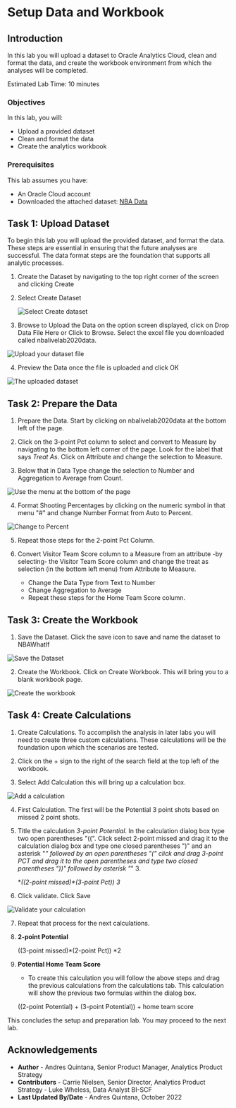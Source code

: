 # Setup Data and Workbook

## Introduction

In this lab you will upload a dataset to Oracle Analytics Cloud, clean and format the data, and create the workbook environment from which the analyses will be completed. 

Estimated Lab Time: 10 minutes

### Objectives

In this lab, you will:
* Upload a provided dataset 
* Clean and format the data
* Create the analytics workbook

### Prerequisites 

This lab assumes you have:
* An Oracle Cloud account
* Downloaded the attached dataset: [NBA Data](files/nbalivelab2020data.xlsx)

## Task 1: Upload Dataset 

To begin this lab you will upload the provided dataset, and format the data. These steps are essential in ensuring that the future analyses are successful. The data format steps are the foundation that supports all analytic processes. 

1. Create the Dataset by navigating to the top right corner of the screen and clicking Create 

2. Select Create Dataset

	![Select Create dataset](images/createdataset.png)

3. Browse to Upload the Data on the option screen displayed, click on Drop Data File Here or Click to Browse. Select the excel file you downloaded called nbalivelab2020data. 

  ![Upload your dataset file](images/createdataset2.png)

4. Preview the Data once the file is uploaded and click OK

  ![The uploaded dataset](images/createdataset3.png)

## Task 2: Prepare the Data 

1. Prepare the Data. Start by clicking on nbalivelab2020data at the bottom left of the page. 

2. Click on the 3-point Pct column to select and convert to Measure by navigating to the bottom left corner of the page. Look for the label that says *Treat As*. Click on Attribute and change the selection to Measure.

3. Below that in Data Type change the selection to Number and Aggregation to Average from Count. 

  ![Use the menu at the bottom of the page](images/createdataset4.png)

4. Format Shooting Percentages by clicking on the numeric symbol in that menu "#" and change Number Format from Auto to Percent.

  ![Change to Percent](images/createdataset5.png)

5. Repeat those steps for the 2-point Pct Column. 
  
6. Convert Visitor Team Score column to a Measure from an attribute -by selecting- the Visitor Team Score column and change the treat as selection (in the bottom left menu) from Attribute to Measure. 
    - Change the Data Type from Text to Number
    - Change Aggregation to Average
    - Repeat these steps for the Home Team Score column. 

## Task 3: Create the Workbook 

1. Save the Dataset. Click the save icon to save and name the dataset to NBAWhatIf

  ![Save the Dataset](images/createdataset6.png)

2. Create the Workbook. Click on Create Workbook. This will bring you to a blank workbook page. 

  ![Create the workbook](images/createworkbook.png)

## Task 4: Create Calculations 

1. Create Calculations. To accomplish the analysis in later labs you will need to create three custom calculations. These calculations will be the foundation upon which the scenarios are tested. 

2. Click on the + sign to the right of the search field at the top left of the workbook. 

3. Select Add Calculation this will bring up a calculation box. 

  ![Add a calculation](images/addcalculation1.png)

4. First Calculation. The first will be the Potential 3 point shots based on missed 2 point shots. 

5. Title the calculation *3-point Potential*. In the calculation dialog box type two open parentheses "((". Click select 2-point missed and drag it to the calculation dialog box and type one closed parentheses ")" and an asterisk "*" followed by an open parentheses "(" click and drag 3-point PCT and drag it to the open parentheses and type two closed parentheses "))" followed by asterisk "*" 3. 
    
    **((2-point missed)*(3-point Pct)) *3**
    
6. Click validate. Click Save 

  ![Validate your calculation](images/addcalculation2.png)

7. Repeat that process for the next calculations. 

8. **2-point Potential**
    
    ((3-point missed)*(2-point Pct)) *2
    
9. **Potential Home Team Score** 
    - To create this calculation you will follow the above steps and drag the previous calculations from the calculations tab. This calculation will show the previous two formulas within the dialog box.  
     
    ((2-point Potential) + (3-point Potential)) + home team score
    
This concludes the setup and preparation lab. You may proceed to the next lab.


## Acknowledgements
* **Author** - Andres Quintana, Senior Product Manager, Analytics Product Strategy
* **Contributors** -  Carrie Nielsen, Senior Director, Analytics Product Strategy
                   -  Luke Wheless, Data Analyst BI-SCF
* **Last Updated By/Date** - Andres Quintana, October 2022